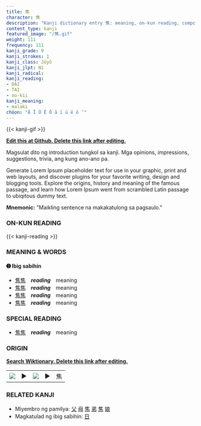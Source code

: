 ```yaml
---
title: 焦
character: 焦
description: "Kanji dictionary entry 焦: meaning, on-kun reading, compounds, origin, related kanji"
content_type: kanji
featured_image: "/焦.gif"
weight: 111
frequency: 111
kanji_grade: 9
kanji_strokes: 1
kanji_class: Jōyō
kanji_jlpt: N1
kanji_radical: 
kanji_reading: 
- DAI
- TAI
- oo-kii
kanji_meaning:
- malaki
chōon: "Ā Ī Ū Ē Ō ā ī ū ē ō ’"
---
```

[//]: # (Don't edit the line below. Kanji animated GIF code is automatically generated.)
{{< kanji-gif >}}

[//]: # (Edit below this line.)

**[Edit this at Github. Delete this link after editing.](https://github.com/tim0g/tim/tree/main/content/kanji/焦/index.md)**

Magsulat dito ng introduction tungkol sa kanji. Mga opinions, impressions, suggestions, trivia, ang kung ano-ano pa.

Generate Lorem Ipsum placeholder text for use in your graphic, print and web layouts, and discover plugins for your favorite writing, design and blogging tools. Explore the origins, history and meaning of the famous passage, and learn how Lorem Ipsum went from scrambled Latin passage to ubiqitous dummy text.
 
**Mnemonic:** "Maikling sentence na makakatulong sa pagsaulo."

### ON-KUN READING

[//]: # (Don't edit the line below. ON-KUN READING code is automatically generated.)
{{< kanji-reading >}}

### MEANING & WORDS

#### ➊ **Ibig sabihin**
  - [焦](../焦)[焦](../焦)　***reading***　meaning
  - [焦](../焦)[焦](../焦)　***reading***　meaning
  - [焦](../焦)[焦](../焦)　***reading***　meaning
  - [焦](../焦)[焦](../焦)　***reading***　meaning

### SPECIAL READING
  - [焦](../焦)[焦](../焦)　***reading***　meaning

### ORIGIN

**[Search Wiktionary. Delete this link after editing.](https://wiktionary.org/wiki/焦)**
<table class="kanji-table"><tr><td>
<img src="60px-焦-bronze.svg.png">
</td><td>▶</td><td>
<img src="60px-焦-oracle.svg.png">
</td><td>▶</td>
<td class="kanji-origin">焦</td>
</tr></table>

### RELATED KANJI
- Miyembro ng pamilya: [父](../父) [母](../母) [焦](../焦) [弟](../弟) [焦](../焦) [娘](../娘)
- Magkatulad ng ibig sabihin: [日](../日)
